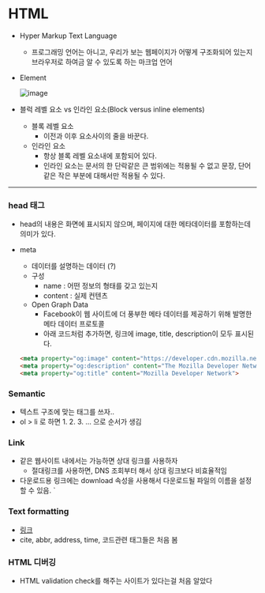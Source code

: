 # HTML

- Hyper Markup Text Language
  - 프로그래밍 언어는 아니고, 우리가 보는 웹페이지가 어떻게 구조화되어 있는지 브라우저로 하여금 알 수 있도록 하는 마크업 언어
- Element

  ![image](https://mdn.mozillademos.org/files/9347/grumpy-cat-small.png)

- 블럭 레벨 요소 vs 인라인 요소(Block versus inline elements)
  - 블록 레벨 요소
    - 이전과 이후 요소사이의 줄을 바꾼다.
  - 인라인 요소
    - 항상 블록 레벨 요소내에 포함되어 있다. 
    - 인라인 요소는 문서의 한 단락같은 큰 범위에는 적용될 수 없고 문장, 단어 같은 작은 부분에 대해서만 적용될 수 있다.

---

### head 태그

- head의 내용은 화면에 표시되지 않으며, 페이지에 대한 메타데이터를 포함하는데 의미가 있다.
- meta
  - 데이터를 설명하는 데이터 (?)
  - 구성
    - name : 어떤 정보의 형태를 갖고 있는지
    - content : 실제 컨텐츠
  - Open Graph Data
    - Facebook이 웹 사이트에 더 풍부한 메타 데이터를 제공하기 위해 발명한 메타 데이터 프로토콜
    - 아래 코드처럼 추가하면, 링크에 image, title, description이 모두 표시된다.
  
  ``` html
  <meta property="og:image" content="https://developer.cdn.mozilla.net/static/img/opengraph-logo.dc4e08e2f6af.png">
  <meta property="og:description" content="The Mozilla Developer Network (MDN) ...">
  <meta property="og:title" content="Mozilla Developer Network">
  ```

### Semantic
- 텍스트 구조에 맞는 태그를 쓰자..
- ol > li 로 하면 1. 2. 3. ... 으로 순서가 생김

### Link
- 같은 웹사이트 내에서는 가능하면 상대 링크를 사용하자
  - 절대링크를 사용하면, DNS 조회부터 해서 상대 링크보다 비효율적임
- 다운로드용 링크에는 download 속성을 사용해서 다운로드될 파일의 이름을 설정할 수 있음. 
`
### Text formatting
- [링크](https://developer.mozilla.org/ko/docs/Learn/HTML/Introduction_to_HTML/Advanced_text_formatting)
- cite, abbr, address, time, 코드관련 태그들은 처음 봄

### HTML 디버깅
- HTML validation check를 해주는 사이트가 있다는걸 처음 알았다
